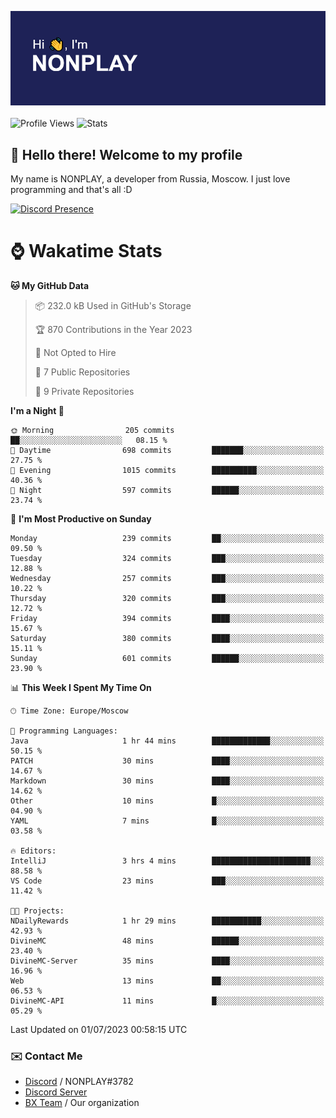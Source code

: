 ![Discord Presence](./header.png)
<br></br>
![Profile Views](https://komarev.com/ghpvc/?username=NONPLAYT&color=blue&style=for-the-badge)
![Stats](https://img.shields.io/badge/0%25-OPTIMIZED-orange?style=for-the-badge)


## :wave: Hello there! Welcome to my profile

My name is NONPLAY, a developer from Russia, Moscow. I just love programming and that's all :D

[![Discord Presence](https://lanyard.cnrad.dev/api/597087584090587177?showDisplayName=true)](https://discord.com/users/597087584090587177) 

# ⌚ Wakatime Stats

<!--START_SECTION:waka-->
**🐱 My GitHub Data** 

> 📦 232.0 kB Used in GitHub's Storage 
 > 
> 🏆 870 Contributions in the Year 2023
 > 
> 🚫 Not Opted to Hire
 > 
> 📜 7 Public Repositories 
 > 
> 🔑 9 Private Repositories 
 > 
**I'm a Night 🦉** 

```text
🌞 Morning                205 commits         ██░░░░░░░░░░░░░░░░░░░░░░░   08.15 % 
🌆 Daytime                698 commits         ███████░░░░░░░░░░░░░░░░░░   27.75 % 
🌃 Evening                1015 commits        ██████████░░░░░░░░░░░░░░░   40.36 % 
🌙 Night                  597 commits         ██████░░░░░░░░░░░░░░░░░░░   23.74 % 
```
📅 **I'm Most Productive on Sunday** 

```text
Monday                   239 commits         ██░░░░░░░░░░░░░░░░░░░░░░░   09.50 % 
Tuesday                  324 commits         ███░░░░░░░░░░░░░░░░░░░░░░   12.88 % 
Wednesday                257 commits         ███░░░░░░░░░░░░░░░░░░░░░░   10.22 % 
Thursday                 320 commits         ███░░░░░░░░░░░░░░░░░░░░░░   12.72 % 
Friday                   394 commits         ████░░░░░░░░░░░░░░░░░░░░░   15.67 % 
Saturday                 380 commits         ████░░░░░░░░░░░░░░░░░░░░░   15.11 % 
Sunday                   601 commits         ██████░░░░░░░░░░░░░░░░░░░   23.90 % 
```


📊 **This Week I Spent My Time On** 

```text
🕑︎ Time Zone: Europe/Moscow

💬 Programming Languages: 
Java                     1 hr 44 mins        █████████████░░░░░░░░░░░░   50.15 % 
PATCH                    30 mins             ████░░░░░░░░░░░░░░░░░░░░░   14.67 % 
Markdown                 30 mins             ████░░░░░░░░░░░░░░░░░░░░░   14.62 % 
Other                    10 mins             █░░░░░░░░░░░░░░░░░░░░░░░░   04.90 % 
YAML                     7 mins              █░░░░░░░░░░░░░░░░░░░░░░░░   03.58 % 

🔥 Editors: 
IntelliJ                 3 hrs 4 mins        ██████████████████████░░░   88.58 % 
VS Code                  23 mins             ███░░░░░░░░░░░░░░░░░░░░░░   11.42 % 

🐱‍💻 Projects: 
NDailyRewards            1 hr 29 mins        ███████████░░░░░░░░░░░░░░   42.93 % 
DivineMC                 48 mins             ██████░░░░░░░░░░░░░░░░░░░   23.40 % 
DivineMC-Server          35 mins             ████░░░░░░░░░░░░░░░░░░░░░   16.96 % 
Web                      13 mins             ██░░░░░░░░░░░░░░░░░░░░░░░   06.53 % 
DivineMC-API             11 mins             █░░░░░░░░░░░░░░░░░░░░░░░░   05.29 % 
```


 Last Updated on 01/07/2023 00:58:15 UTC
<!--END_SECTION:waka-->

### ✉️ Contact Me

- [Discord](https://discord.com/users/597087584090587177) / NONPLAY#3782
- [Discord Server](https://discord.gg/p7cxhw7E2M)
- [BX Team](https://github.com/BX-Team) / Our organization
